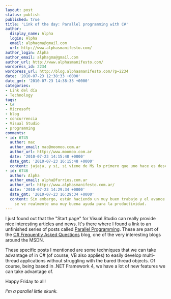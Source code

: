 ```yaml
---
layout: post
status: publish
published: true
title: 'Link of the day: Parallel programming with C#'
author:
  display_name: Alpha
  login: Alpha
  email: alphagma@gmail.com
  url: http://www.alphasmanifesto.com/
author_login: Alpha
author_email: alphagma@gmail.com
author_url: http://www.alphasmanifesto.com/
wordpress_id: 2234
wordpress_url: http://blog.alphasmanifesto.com/?p=2234
date: '2010-07-23 12:38:33 +0000'
date_gmt: '2010-07-23 14:38:33 +0000'
categories:
- Link del día
- Technology
tags:
- C#
- Microsoft
- blog
- concurrencia
- Visual Studio
- programming
comments:
- id: 6745
  author: mac
  author_email: mac@moomoo.com.ar
  author_url: http://www.moomoo.com.ar
  date: '2010-07-23 14:15:48 +0000'
  date_gmt: '2010-07-23 16:15:48 +0000'
  content: jajaja, y si, si viene de M$ lo primero que uno hace es desconfiar
- id: 6746
  author: Alpha
  author_email: alpha@furries.com.ar
  author_url: http://www.alphasmanifesto.com.ar/
  date: '2010-07-23 14:29:34 +0000'
  date_gmt: '2010-07-23 16:29:34 +0000'
  content: Sin embargo, están haciendo un muy buen trabajo y el avance que
    se ve realmente una muy buena ayuda para la productividad.
---
```


I just found out that the "Start page" for Visual Studio can really provide nice interesting articles and news. It's there where I found a link to an unfinished series of posts called [Parallel Programming](http://blogs.msdn.com/b/csharpfaq/archive/tags/parallel_2d00_programming/). These are part of the [C# Frequently Asked Questions](http://blogs.msdn.com/b/csharpfaq/) blog, one of the very interesting blogs around the MSDN.

These specific posts I mentioned are some techniques that we can take advantage of in C# (of course, VB also applies) to easily develop multi-thread applications without struggling with the bared thread objects. Of course, being based in .NET Framework 4, we have a lot of new features we can take advantage of.

Happy Friday to all!

_I'm a parallel little skunk._
